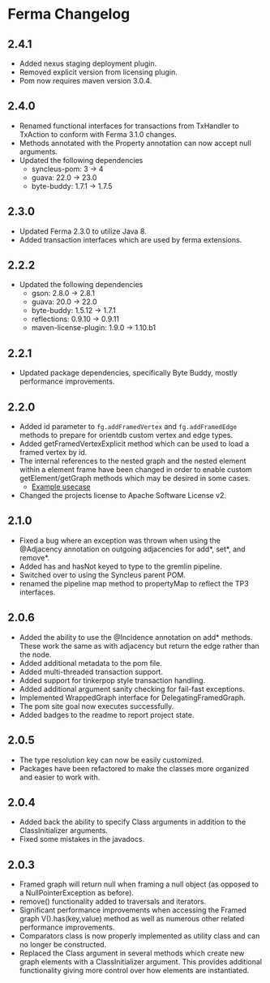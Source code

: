 # Ferma Changelog

## 2.4.1

* Added nexus staging deployment plugin.
* Removed explicit version from licensing plugin.
* Pom now requires maven version 3.0.4.

## 2.4.0

* Renamed functional interfaces for transactions from TxHandler to TxAction to conform with Ferma 3.1.0 changes.
* Methods annotated with the Property annotation can now accept null arguments.
* Updated the following dependencies
  * syncleus-pom: 3 -> 4
  * guava: 22.0 -> 23.0
  * byte-buddy: 1.7.1 -> 1.7.5

## 2.3.0

* Updated Ferma 2.3.0 to utilize Java 8.
* Added transaction interfaces which are used by ferma extensions.

## 2.2.2

* Updated the following dependencies
  * gson: 2.8.0 -> 2.8.1
  * guava: 20.0 -> 22.0
  * byte-buddy: 1.5.12 -> 1.7.1
  * reflections: 0.9.10 -> 0.9.11
  * maven-license-plugin: 1.9.0 -> 1.10.b1

## 2.2.1

* Updated package dependencies, specifically Byte Buddy, mostly performance improvements.

## 2.2.0

* Added id parameter to ```fg.addFramedVertex``` and ```fg.addFramedEdge``` methods to prepare for orientdb custom vertex and edge types.
* Added getFramedVertexExplicit method which can be used to load a framed vertex by id.
* The internal references to the nested graph and the nested element within a element frame have been changed in order to enable custom getElement/getGraph methods which may be desired in some cases.
  * [Example usecase](https://github.com/Syncleus/Ferma/issues/10)
* Changed the projects license to Apache Software License v2.

## 2.1.0

* Fixed a bug where an exception was thrown when using the @Adjacency annotation on outgoing adjacencies for add*, set*, and remove*.
* Added has and hasNot keyed to type to the gremlin pipeline.
* Switched over to using the Syncleus parent POM.
* renamed the pipeline map method to propertyMap to reflect the TP3 interfaces.

## 2.0.6

* Added the ability to use the @Incidence annotation on add* methods. These work the same as with adjacency but return the edge rather than the node.
* Added additional metadata to the pom file.
* Added multi-threaded transaction support.
* Added support for tinkerpop style transaction handling.
* Added additional argument sanity checking for fail-fast exceptions.
* Implemented WrappedGraph interface for DelegatingFramedGraph.
* The pom site goal now executes successfully.
* Added badges to the readme to report project state.

## 2.0.5

* The type resolution key can now be easily customized.
* Packages have been refactored to make the classes more organized and easier to work with.

## 2.0.4

* Added back the ability to specify Class arguments in addition to the ClassInitializer arguments.
* Fixed some mistakes in the javadocs.

## 2.0.3

* Framed graph will return null when framing a null object (as opposed to a  NullPointerException as before).
* remove() functionality added to traversals and iterators.
* Significant performance improvements when accessing the Framed graph V().has(key,value) method as well as numerous other related performance improvements.
* Comparators class is now properly implemented as utility class and can no longer be constructed.
* Replaced the Class argument in several methods which create new graph elements with a ClassInitializer argument. This provides additional functionality giving more control over how elements are instantiated.
